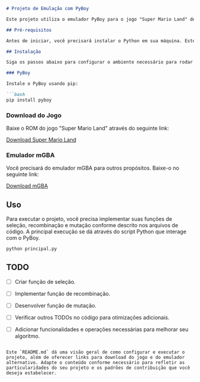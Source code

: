 ```markdown
# Projeto de Emulação com PyBoy

Este projeto utiliza o emulador PyBoy para o jogo "Super Mario Land" de GameBoy. O foco é desenvolver e testar algoritmos genéticos que interajam com o jogo, implementando funções de seleção, recombinação e mutação para otimizar a performance in-game.

## Pré-requisitos

Antes de iniciar, você precisará instalar o Python em sua máquina. Este projeto foi testado com Python 3.10.

## Instalação

Siga os passos abaixo para configurar o ambiente necessário para rodar o projeto.

### PyBoy

Instale o PyBoy usando pip:

```bash
pip install pyboy
```

### Download do Jogo

Baixe o ROM do jogo "Super Mario Land" através do seguinte link:

[Download Super Mario Land](https://www.emulatorgames.net/download/?rom=super-mario-land-jue-v11)

### Emulador mGBA

Você precisará do emulador mGBA para outros propósitos. Baixe-o no seguinte link:

[Download mGBA](https://mgba.io/downloads.html)

## Uso

Para executar o projeto, você precisa implementar suas funções de seleção, recombinação e mutação conforme descrito nos arquivos de código. A principal execução se dá através do script Python que interage com o PyBoy.

```bash
python principal.py
```

## TODO

- [ ] Criar função de seleção.
- [ ] Implementar função de recombinação.
- [ ] Desenvolver função de mutação.
- [ ] Verificar outros TODOs no código para otimizações adicionais.
- [ ] Adicionar funcionalidades e operações necessárias para melhorar seu algoritmo.


```

Este `README.md` dá uma visão geral de como configurar e executar o projeto, além de oferecer links para download do jogo e do emulador alternativo. Adapte o conteúdo conforme necessário para refletir as particularidades do seu projeto e os padrões de contribuição que você deseja estabelecer.
